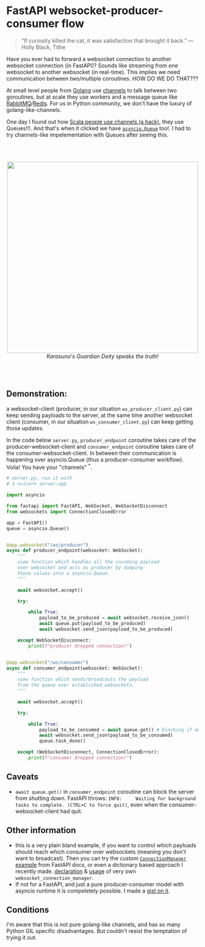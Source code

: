 
# FastAPI websocket-producer-consumer flow

> “If curiosity killed the cat, it was satisfaction that brought it back.”
― Holly Black, Tithe

Have you ever had to forward a websocket connection to another websocket connection (in FastAPI)? Sounds like streaming from
one websocket to another websocket (in real-time). This implies we need communication between two/multiple coroutines. HOW DO WE DO THAT???

At small level people from [Golang](https://golang.org/) use [channels](https://gobyexample.com/channels) to talk between two goroutines, but at scale they
use workers and a message queue like [RabbitMQ](https://www.rabbitmq.com/)/[Redis](https://redis.io/). For us in Python community, we don't have the luxury of golang-like-channels.

One day I found out how [Scala people use channels (a hack)](https://stackoverflow.com/a/20206475/6905674), they use Queues!!!. And that's when it clicked we have [`asyncio.Queue`](https://docs.python.org/3/library/asyncio-queue.html) too!. I had to try channels-like impelementation with Queues after seeing this.

<br>
<br>
<p align="center">
  <img src="https://i.postimg.cc/2SkGQ1Ty/nishinoya-trial.jpg" width="500" height="500" />
  <br>
  <em>Karasuno's Guardian Deity speaks the truth!</em>
</p>

<br>
<br>


## Demonstration:

a websocket-client (producer, in our situation `ws_producer_client.py`) can keep sending payloads to the server, at the same time another websocket client (consumer, in our situation `ws_consumer_client.py`) can keep getting those updates. 

In the code below `server.py`, `producer_endpoint` coroutine takes care of the producer-websocket-client and `consumer_endpoint` coroutine takes care of the consumer-websocket-client. In between their communication is happening over asyncio.Queue (thus a producer-consumer workflow). Voila! You have your "channels" <sup>*</sup>. 


```python
# server.py, run it with 
# λ uvicorn server:app

import asyncio

from fastapi import FastAPI, WebSocket, WebSocketDisconnect
from websockets import ConnectionClosedError

app = FastAPI()
queue = asyncio.Queue()


@app.websocket("/ws/producer")
async def producer_endpoint(websocket: WebSocket):
    """
    view function which handles all the incoming payload
    over websocket and acts as producer by dumping 
    those values into a asyncio.Queue.
    """

    await websocket.accept()

    try:

        while True:
            payload_to_be_produced = await websocket.receive_json()
            await queue.put(payload_to_be_produced)
            await websocket.send_json(payload_to_be_produced)

    except WebSocketDisconnect:
        print(f"producer dropped connection!")


@app.websocket("/ws/consumer")
async def consumer_endpoint(websocket: WebSocket):
    """
    view function which sends/broadcasts the payload 
    from the queue over established websockets.
    """

    await websocket.accept()

    try:

        while True:
            payload_to_be_consumed = await queue.get() # blocking if empty tho.
            await websocket.send_json(payload_to_be_consumed)
            queue.task_done()

    except (WebSocketDisconnect, ConnectionClosedError):
        print(f"consumer dropped connection!")
```

## Caveats

* `await queue.get()` in `consumer_endpoint` coroutine can block the server from shutting down. FastAPI throws: `INFO:     Waiting for background tasks to complete. (CTRL+C to force quit)`, even when the consumer-websocket-client had quit.



## Other information

* this is a very plain bland example, if you want to control which payloads should reach which consumer over websockets (meaning you don't want to broadcast). Then you can try the custom [`ConnectionManager` example](https://fastapi.tiangolo.com/advanced/websockets/?h=connection+manager#handling-disconnections-and-multiple-clients) from FastAPI docs, or even a dictionary based approach I recently made. [declaration](https://github.com/greed2411/central_electric/blob/c2f16f54987936b45902532dec467a0375e5a13d/app/main.py#L14) & [usage](https://github.com/greed2411/central_electric/blob/c2f16f54987936b45902532dec467a0375e5a13d/app/main.py#L89) of very own `websocket_connection_manager`.
* If not for a FastAPI, and just a pure producer-consumer model with asyncio runtime it is compeletely possible. I made a [gist on it](https://gist.github.com/greed2411/2ee4a723c6d67e874ed35525e87b2f30).


## Conditions

 I'm aware that this is not pure golang-like channels, and has so many Python GIL specific disadvantages. But couldn't resist the temptation of trying it out.
